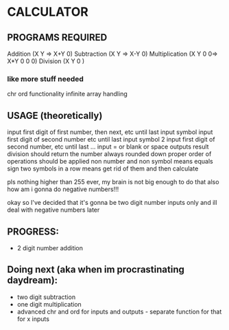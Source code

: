 # CALCULATOR

## PROGRAMS REQUIRED
Addition (X Y => X+Y 0)
Subtraction (X Y => X-Y 0)
Multiplication (X Y 0 0=> X*Y 0 0 0)
Division (X Y 0 )

### like more stuff needed
chr ord functionality
infinite array handling

## USAGE (theoretically)
input first digit of first number, then next, etc until last
input symbol
input first digit of second number etc until last
input symbol 2
input first digit of second number, etc until last
...
input = or blank or space
outputs result
division should return the number always rounded down
proper order of operations should be applied
non number and non symbol means equals sign
two symbols in a row means get rid of them and then calculate

pls nothing higher than 255 ever, my brain is not big enough to do that
also how am i gonna do negative numbers!!!

okay so I've decided that it's gonna be two digit number inputs only and ill deal with negative numbers later

## PROGRESS:
- 2 digit number addition

## Doing next (aka when im procrastinating daydream):
- two digit subtraction
- one digit multiplication
- advanced chr and ord for inputs and outputs - separate function for that for x inputs
